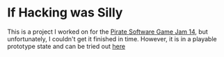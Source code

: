 # If Hacking was Silly

This is a project I worked on for the [Pirate Software Game Jam 14](https://itch.io/jam/pirate), but unfortunately, I couldn't get it finished in time. However, it is in a playable prototype state and can be tried out [here](https://nimphu.itch.io/if-hacking-was-silly)
